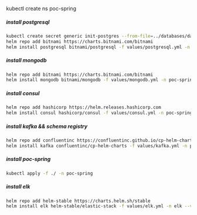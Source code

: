 kubectl create ns poc-spring

##### install postgresql
```bash
kubectl create secret generic init-postgres --from-file=../databases/data/postgres-entrypoint/init-postgres.sql -n poc-spring 
helm repo add bitnami https://charts.bitnami.com/bitnami
helm install postgresql bitnami/postgresql -f values/postgresql.yml -n poc-spring --version 10.2.4
```

##### install mongodb
```bash
helm repo add bitnami https://charts.bitnami.com/bitnami
helm install mongodb bitnami/mongodb -f values/mongodb.yml -n poc-spring --version 10.5.0
```

##### install consul
```bash
helm repo add hashicorp https://helm.releases.hashicorp.com
helm install consul hashicorp/consul -f values/consul.yml -n poc-spring --version 0.20.1
```

##### install kafka && schema registry
```bash
helm repo add confluentinc https://confluentinc.github.io/cp-helm-charts/
helm install kafka confluentinc/cp-helm-charts -f values/kafka.yml -n poc-spring --version 0.6.0
```

##### install poc-spring
```bash
kubectl apply -f ./ -n poc-spring
```

##### install elk
```bash
helm repo add helm-stable https://charts.helm.sh/stable
helm install elk helm-stable/elastic-stack -f values/elk.yml -n elk --version 2.0.6
```


